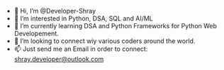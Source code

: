 - 👋 Hi, I’m @Developer-Shray
- 👀 I’m interested in Python, DSA, SQL and AI/ML
- 🌱 I’m currently learning DSA and Python Frameworks for Python Web Developement.
- 💞️ I’m looking to connect wiy various coders around the world.
- 📫 Just send me an Email in order to connect: shray.developer@outlook.com


<!---
Developer-Shray/Developer-Shray is a ✨ special ✨ repository because its `README.md` (this file) appears on your GitHub profile.
You can click the Preview link to take a look at your changes.
--->
